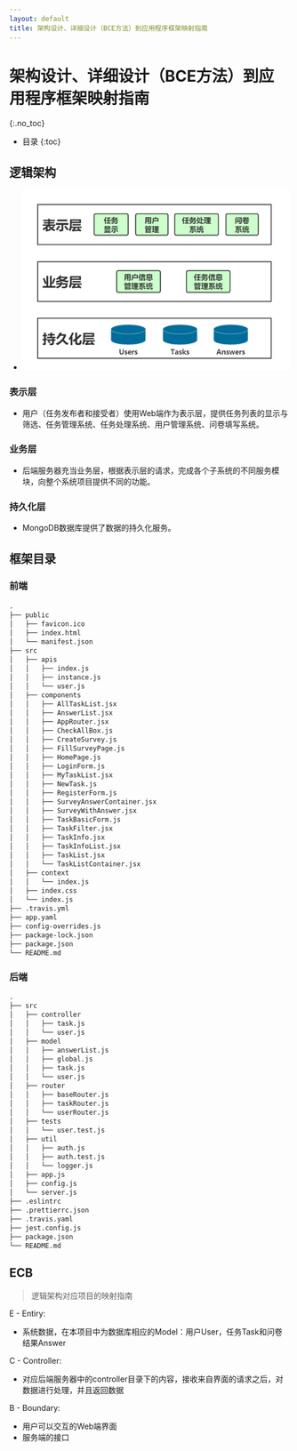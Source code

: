 ```yaml
---
layout: default
title: 架构设计、详细设计（BCE方法）到应用程序框架映射指南
---
```


# 架构设计、详细设计（BCE方法）到应用程序框架映射指南
{:.no_toc}

* 目录
{:toc}

## 逻辑架构

- ![](pics/1.png)

### 表示层

- 用户（任务发布者和接受者）使用Web端作为表示层，提供任务列表的显示与筛选、任务管理系统、任务处理系统、用户管理系统、问卷填写系统。

### 业务层

- 后端服务器充当业务层，根据表示层的请求，完成各个子系统的不同服务模块，向整个系统项目提供不同的功能。

### 持久化层

- MongoDB数据库提供了数据的持久化服务。

## 框架目录

### 前端
```
.
├── public
│   ├── favicon.ico
│   ├── index.html
│   └── manifest.json
├── src
│   ├── apis
│   │   ├── index.js
│   │   ├── instance.js
│   │   └── user.js    
│   ├── components
│   │   ├── AllTaskList.jsx
│   │   ├── AnswerList.jsx
│   │   ├── AppRouter.jsx
│   │   ├── CheckAllBox.js
│   │   ├── CreateSurvey.js
│   │   ├── FillSurveyPage.js
│   │   ├── HomePage.js
│   │   ├── LoginForm.js
│   │   ├── MyTaskList.jsx
│   │   ├── NewTask.js
│   │   ├── RegisterForm.js
│   │   ├── SurveyAnswerContainer.jsx
│   │   ├── SurveyWithAnswer.jsx
│   │   ├── TaskBasicForm.js
│   │   ├── TaskFilter.jsx
│   │   ├── TaskInfo.jsx
│   │   ├── TaskInfoList.jsx
│   │   ├── TaskList.jsx
│   │   └── TaskListContainer.jsx
│   ├── context
│   │   └── index.js
│   ├── index.css
│   └── index.js
├── .travis.yml
├── app.yaml
├── config-overrides.js
├── package-lock.json
├── package.json
└── README.md
```

### 后端
```
.
├── src
│   ├── controller
│   │   ├── task.js
│   │   └── user.js    
│   ├── model
│   │   ├── answerList.js
│   │   ├── global.js
│   │   ├── task.js
│   │   └── user.js
│   ├── router
│   │   ├── baseRouter.js
│   │   ├── taskRouter.js
│   │   └── userRouter.js
│   ├── tests
│   │   └── user.test.js
│   ├── util
│   │   ├── auth.js
│   │   ├── auth.test.js
│   │   └── logger.js
│   ├── app.js
│   ├── config.js
│   └── server.js
├── .eslintrc
├── .prettierrc.json
├── .travis.yaml
├── jest.config.js
├── package.json
└── README.md
```

## ECB

> 逻辑架构对应项目的映射指南

E - Entiry:
  - 系统数据，在本项目中为数据库相应的Model：用户User，任务Task和问卷结果Answer

C - Controller:
  - 对应后端服务器中的controller目录下的内容，接收来自界面的请求之后，对数据进行处理，并且返回数据

B - Boundary:
  - 用户可以交互的Web端界面
  - 服务端的接口
